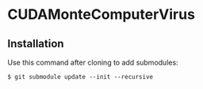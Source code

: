 # CUDAMonteComputerVirus

## Installation
Use this command after cloning to add submodules:
```
$ git submodule update --init --recursive
```
